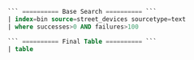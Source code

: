 
```sql
``` ========== Base Search ========== ```
| index=bin source=street_devices sourcetype=text
| where successes>0 AND failures>100

``` ========== Final Table ========== ```
| table
```
